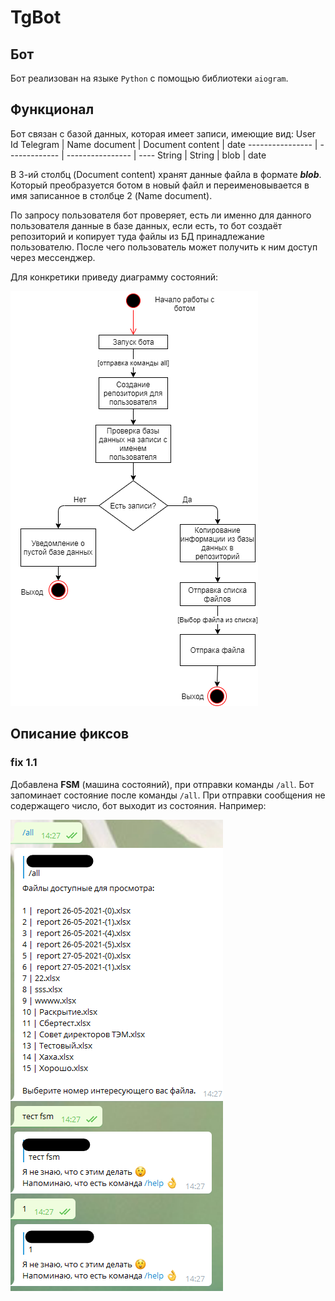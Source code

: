# TgBot
## Бот
Бот реализован на языке ```Python``` с помощью библиотеки ```aiogram```.
## Функционал
Бот связан с базой данных, которая имеет записи, имеющие вид:
User Id Telegram | Name document | Document content | date
---------------- | ------------- | ---------------- | ----
String           | String        | blob             | date


В 3-ий столбц (Document content) хранят данные файла в формате ***blob***.
Который преобразуется ботом в новый файл и переименовывается в имя записанное в столбце 2 (Name document).

По запросу пользователя бот проверяет, есть ли именно для данного пользователя данные в базе данных, если есть, то бот создаёт репозиторий и копирует туда файлы из БД принадлежание пользователю. После чего пользователь может получить к ним доступ через мессенджер.

Для конкретики приведу диаграмму состояний:

![statechart](\resources\statechart_diagram.png)

## Описание фиксов

### fix 1.1
Добавлена **FSM** (машина состояний), при отправки команды ```/all```.
Бот запоминает состояние после команды ```/all```. При отправки сообщения не содержащего число, бот выходит из состояния. 
Например:

![statechart](\resources\FSM_test.png)